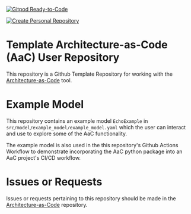 [![Gitpod Ready-to-Code](https://img.shields.io/badge/Gitpod-Ready--to--Code-blue?logo=gitpod)](https://gitpod.io/from-referrer/)

[![Create Personal Repository](https://img.shields.io/badge/Template-Create--Template--Repo-brightgreen?logo=github)](https://github.com/Coffee2Bits/AaC-User-Template-Repository/generate)

# Template Architecture-as-Code (AaC) User Repository
This repository is a Github Template Repository for working with the [Architecture-as-Code](https://github.com/jondavid-black/AaC) tool.

# Example Model
This repository contains an example model `EchoExample` in `src/model/example_model/example_model.yaml` which the user can interact and use to explore some of the AaC functionality. 

The example model is also used in the this repository's Github Actions Workflow to demonstrate incorporating the AaC python package into an AaC project's CI/CD workflow.

# Issues or Requests
Issues or requests pertaining to this repository should be made in the [Architecture-as-Code](https://github.com/jondavid-black/AaC) repository.
